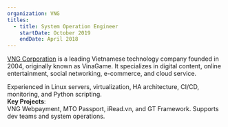 ```yaml
---
organization: VNG
titles:
  - title: System Operation Engineer
    startDate: October 2019
    endDate: April 2018
---
```


[VNG Corporation](https://vng.com.vn/) is a leading Vietnamese technology company founded in 2004, originally known as VinaGame. It specializes in digital content, online entertainment, social networking, e-commerce, and cloud service.

Experienced in Linux servers, virtualization, HA architecture, CI/CD, monitoring, and Python scripting.  
**Key Projects**:  
VNG Webpayment, MTO Passport, iRead.vn, and GT Framework. Supports dev teams and system operations.